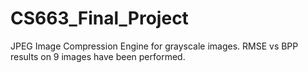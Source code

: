 # CS663_Final_Project
JPEG Image Compression Engine for grayscale images. RMSE vs BPP results on 9 images have been performed.
